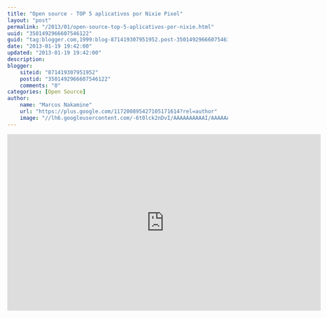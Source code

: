```yaml
---
title: "Open source - TOP 5 aplicativos por Nixie Pixel"
layout: "post"
permalink: "/2013/01/open-source-top-5-aplicativos-por-nixie.html"
uuid: "3501492966607546122"
guid: "tag:blogger.com,1999:blog-871419307951952.post-3501492966607546122"
date: "2013-01-19 19:42:00"
updated: "2013-01-19 19:42:00"
description: 
blogger:
    siteid: "871419307951952"
    postid: "3501492966607546122"
    comments: "0"
categories: [Open Source]
author: 
    name: "Marcos Nakamine"
    url: "https://plus.google.com/117200895427105171614?rel=author"
    image: "//lh6.googleusercontent.com/-6t0lck2nDvI/AAAAAAAAAAI/AAAAAAAAOBw/_9ON3AiIr48/s32-c/photo.jpg"
---
```


<div class="css-full-post-content js-full-post-content">
<iframe width="716" height="403" src="http://www.youtube.com/embed/pmqxAxSiaqI" frameborder="0" allowfullscreen></iframe>
</div>